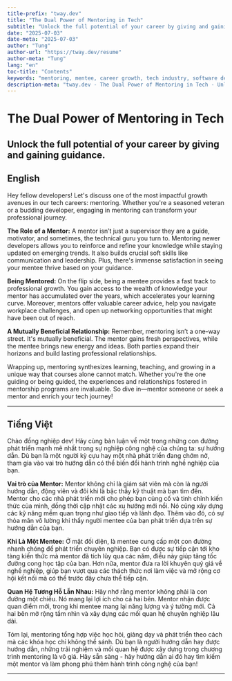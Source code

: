 ```yaml
---
title-prefix: "tway.dev"
title: "The Dual Power of Mentoring in Tech"
subtitle: "Unlock the full potential of your career by giving and gaining guidance."
date: "2025-07-03"
date-meta: "2025-07-03"
author: "Tung"
author-url: "https://tway.dev/resume"
author-meta: "Tung"
lang: "en"
toc-title: "Contents"
keywords: "mentoring, mentee, career growth, tech industry, software development, guidance"
description-meta: "tway.dev - The Dual Power of Mentoring in Tech - Unlock the full potential of your career by giving and gaining guidance."
---
```


# The Dual Power of Mentoring in Tech
## Unlock the full potential of your career by giving and gaining guidance.

## English
Hey fellow developers! Let's discuss one of the most impactful growth avenues in our tech careers: mentoring. Whether you're a seasoned veteran or a budding developer, engaging in mentoring can transform your professional journey.

**The Role of a Mentor:**
A mentor isn’t just a supervisor they are a guide, motivator, and sometimes, the technical guru you turn to. Mentoring newer developers allows you to reinforce and refine your knowledge while staying updated on emerging trends. It also builds crucial soft skills like communication and leadership. Plus, there's immense satisfaction in seeing your mentee thrive based on your guidance.

**Being Mentored:**
On the flip side, being a mentee provides a fast track to professional growth. You gain access to the wealth of knowledge your mentor has accumulated over the years, which accelerates your learning curve. Moreover, mentors offer valuable career advice, help you navigate workplace challenges, and open up networking opportunities that might have been out of reach.

**A Mutually Beneficial Relationship:**
Remember, mentoring isn’t a one-way street. It's mutually beneficial. The mentor gains fresh perspectives, while the mentee brings new energy and ideas. Both parties expand their horizons and build lasting professional relationships.

Wrapping up, mentoring synthesizes learning, teaching, and growing in a unique way that courses alone cannot match. Whether you're the one guiding or being guided, the experiences and relationships fostered in mentorship programs are invaluable. So dive in—mentor someone or seek a mentor and enrich your tech journey!

---

## Tiếng Việt
Chào đồng nghiệp dev! Hãy cùng bàn luận về một trong những con đường phát triển mạnh mẽ nhất trong sự nghiệp công nghệ của chúng ta: sự hướng dẫn. Dù bạn là một người kỳ cựu hay một nhà phát triển đang chớm nở, tham gia vào vai trò hướng dẫn có thể biến đổi hành trình nghề nghiệp của bạn.

**Vai trò của Mentor:**
Mentor không chỉ là giám sát viên mà còn là người hướng dẫn, động viên và đôi khi là bậc thầy kỹ thuật mà bạn tìm đến. Mentor cho các nhà phát triển mới cho phép bạn củng cố và tinh chỉnh kiến thức của mình, đồng thời cập nhật các xu hướng mới nổi. Nó cũng xây dựng các kỹ năng mềm quan trọng như giao tiếp và lãnh đạo. Thêm vào đó, có sự thỏa mãn vô lường khi thấy người mentee của bạn phát triển dựa trên sự hướng dẫn của bạn.

**Khi Là Một Mentee:**
Ở mặt đối diện, là mentee cung cấp một con đường nhanh chóng để phát triển chuyên nghiệp. Bạn có được sự tiếp cận tới kho tàng kiến thức mà mentor đã tích lũy qua các năm, điều này giúp tăng tốc đường cong học tập của bạn. Hơn nữa, mentor đưa ra lời khuyên quý giá về nghề nghiệp, giúp bạn vượt qua các thách thức nơi làm việc và mở rộng cơ hội kết nối mà có thể trước đây chưa thể tiếp cận.

**Quan Hệ Tương Hỗ Lẫn Nhau:**
Hãy nhớ rằng mentor không phải là con đường một chiều. Nó mang lại lợi ích cho cả hai bên. Mentor nhận được quan điểm mới, trong khi mentee mang lại năng lượng và ý tưởng mới. Cả hai bên mở rộng tầm nhìn và xây dựng các mối quan hệ chuyên nghiệp lâu dài.

Tóm lại, mentoring tổng hợp việc học hỏi, giảng dạy và phát triển theo cách mà các khóa học chỉ không thể sánh. Dù bạn là người hướng dẫn hay được hướng dẫn, những trải nghiệm và mối quan hệ được xây dựng trong chương trình mentoring là vô giá. Hãy sẵn sàng - hãy hướng dẫn ai đó hay tìm kiếm một mentor và làm phong phú thêm hành trình công nghệ của bạn!

---